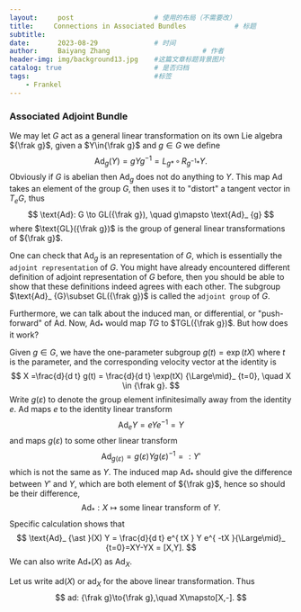 ```yaml
---
layout:     post   				    # 使用的布局（不需要改）
title:     Connections in Associated Bundles 			# 标题 
subtitle:   
date:       2023-08-29 				# 时间
author:     Baiyang Zhang 						# 作者
header-img: img/background13.jpg 	#这篇文章标题背景图片
catalog: true 						# 是否归档
tags:								#标签
    - Frankel
---
```


### Associated Adjoint Bundle

We may let $G$ act as a general linear transformation on its own Lie algebra ${\frak g}$, given a $Y\in{\frak g}$ and $g\in G$ we define
$$
\text{Ad}_ {g}(Y) = g Y g^{-1}  = L_ {g\ast } \,\circ\,R_ {g^{-1} \ast } Y.
$$
Obviously if $G$ is abelian then $\text{Ad}_ {g}$ does not do anything to $Y$. This map $\text{Ad}$ takes an element of the group $G$, then uses it to "distort" a tangent vector in $T_ {e}G$, thus
$$
\text{Ad}: G \to GL({\frak g}), \quad  g\mapsto \text{Ad}_ {g}
$$
where $\text{GL}({\frak g})$ is the group of general linear transformations of ${\frak g}$. 

One can check that $\text{Ad}_ {g}$ is an representation of $G$, which is essentially the `adjoint representation` of $G$. You might have already encountered different definition of adjoint representation of $G$ before, then you should be able to show that these definitions indeed agrees with each other. The subgroup $\text{Ad}_ {G}\subset GL({\frak g})$ is called the `adjoint group` of $G$.

Furthermore, we can talk about the induced man, or differential, or "push-forward" of $\text{Ad}$. Now, $\text{Ad}_ {\ast}$ would map $TG$ to $TGL({\frak g})$. But how does it work?

Given $g\in G$, we have the one-parameter subgroup $g(t)=\exp(tX)$ where $t$ is the parameter, and the corresponding velocity vector at the identity is
$$
X =\frac{d}{d t} g(t) = \frac{d}{d t}  \exp(tX) {\Large\mid}_ {t=0}, \quad  X \in {\frak g}.
$$
Write $g(\varepsilon)$ to denote the group element infinitesimally away from the identity $e$. $\text{Ad}$ maps $e$ to the identity linear transform
$$
\text{Ad}_ {e} Y = e  Y e^{-1} =Y
$$
and maps $g(\varepsilon)$ to some other linear transform
$$
\text{Ad}_ {g(\varepsilon)} = g(\varepsilon) Y g(\varepsilon)^{-1}  = : Y'
$$
which is not the same as $Y$. The induced map $\text{Ad}_ {\ast}$ should give the difference between $Y'$ and $Y$, which are both element of ${\frak g}$, hence so should be their difference, 
$$
\text{Ad}_ {{\ast }}: X \mapsto \text{some linear transform of } Y.
$$Specific calculation shows that 
$$
\text{Ad}_ {\ast }(X) Y = \frac{d}{d t} e^{ tX } Y e^{ -tX }{\Large\mid}_ {t=0}=XY-YX = [X,Y]. 
$$
We can also write $\text{Ad}_ {\ast}(X)$ as $\text{Ad}_ {X}$. 

Let us write $\text{ad}(X)$ or $\text{ad}_ {X}$ for the above linear transformation. Thus
$$
ad: {\frak g}\to{\frak g},\quad  X\mapsto[X,-].
$$
